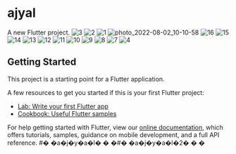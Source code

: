 # ajyal

A new Flutter project.
![3](https://user-images.githubusercontent.com/58340907/192155657-22126e9f-1868-4ba5-9620-ffc133a2d1cc.jpg)
![2](https://user-images.githubusercontent.com/58340907/192155659-5c57d747-a892-43f7-a801-38616b2a896b.jpg)
![1](https://user-images.githubusercontent.com/58340907/192155660-1b41ed38-2e47-48df-8a39-be4d0449da39.jpg)
![photo_2022-08-02_10-10-58](https://user-images.githubusercontent.com/58340907/192155626-53f5c035-e11a-4f3b-abaa-37bbd16de8ec.jpg)
![16](https://user-images.githubusercontent.com/58340907/192155627-890ef339-01bd-4686-9a1e-afed74298ce0.jpg)
![15](https://user-images.githubusercontent.com/58340907/192155629-29a966e2-624c-40d3-a11a-d398d11f47fb.jpg)
![14](https://user-images.githubusercontent.com/58340907/192155633-f591dfd9-406a-4e76-9bc2-96b691ca81f2.jpg)
![13](https://user-images.githubusercontent.com/58340907/192155635-a50616b7-cf0c-4a5e-9202-f166252d5809.jpg)
![12](https://user-images.githubusercontent.com/58340907/192155638-0f54e6e2-f124-42aa-85c9-b6d3d0250a47.jpg)
![11](https://user-images.githubusercontent.com/58340907/192155641-af61c4f2-2332-4893-ac49-2312637f4cca.jpg)
![10](https://user-images.githubusercontent.com/58340907/192155645-2f24c4bd-44a7-4fc4-95c4-31919a5e8f5f.jpg)
![9](https://user-images.githubusercontent.com/58340907/192155647-252406d8-da77-478d-83de-96164953881e.jpg)
![8](https://user-images.githubusercontent.com/58340907/192155650-1e4f5bb6-f3cf-404d-a83e-7fdb87c91860.jpg)
![7](https://user-images.githubusercontent.com/58340907/192155651-d8c5ee45-4a2f-4d97-b97a-d0b10eee3097.jpg)
![4](https://user-images.githubusercontent.com/58340907/192155656-1ccf5915-3df9-438d-93b9-3d1fae4a9a20.jpg)


## Getting Started

This project is a starting point for a Flutter application.

A few resources to get you started if this is your first Flutter project:

- [Lab: Write your first Flutter app](https://flutter.dev/docs/get-started/codelab)
- [Cookbook: Useful Flutter samples](https://flutter.dev/docs/cookbook)

For help getting started with Flutter, view our
[online documentation](https://flutter.dev/docs), which offers tutorials,
samples, guidance on mobile development, and a full API reference.
#� �a�j�y�a�l�
�
�#� �a�j�y�a�l�2�
�
�
